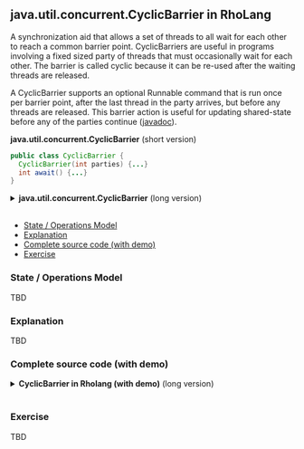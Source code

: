 ## java.util.concurrent.CyclicBarrier in RhoLang

A synchronization aid that allows a set of threads to all wait for each other to reach a common barrier point. CyclicBarriers are useful in programs involving a fixed sized party of threads that must occasionally wait for each other. The barrier is called cyclic because it can be re-used after the waiting threads are released.

A CyclicBarrier supports an optional Runnable command that is run once per barrier point, after the last thread in the party arrives, but before any threads are released. This barrier action is useful for updating shared-state before any of the parties continue ([javadoc](https://docs.oracle.com/javase/9/docs/api/java/util/concurrent/CyclicBarrier.html)).

**java.util.concurrent.CyclicBarrier** (short version)   
```java
public class CyclicBarrier {
  CyclicBarrier(int parties) {...}
  int await() {...}
}
```

<details><summary><b>java.util.concurrent.CyclicBarrier</b> (long version)</summary><p>
  
```java
public class CyclicBarrier {
  // A new CyclicBarrier that will trip when the given number of parties are waiting upon it.
  CyclicBarrier(int parties) {...}

  // Waits until all parties have invoked await on this barrier.
  // Returns: the arrival index of the current thread, where index getParties() - 1 
  // indicates the first to arrive and zero indicates the last to arrive
  int await() {...}

  // Returns the number of parties currently waiting at the barrier.
  int getNumberWaiting() {...}

  // Returns the number of parties required to trip this barrier.
  int getParties() {...}
}
```
</p></details><br/>

- [State / Operations Model](#state--operations-model)
- [Explanation](#explanation)
- [Complete source code (with demo)](#complete-source-code-with-demo)
- [Exercise](#exercise)

### State / Operations Model
TBD

### Explanation
TBD

### Complete source code (with demo)
<details><summary><b>CyclicBarrier in Rholang (with demo)</b> (long version)</summary><p>
  
```
new CyclicBarrier in {
  contract CyclicBarrier(@initCount, @action, ack, awaitOp) = {  
    new stateRef in {    
    
      stateRef!(initCount, []) |
  
      contract awaitOp(ret) = {
        for (@count, @waitSet <- stateRef) {          
          if (count > 1) {
            stateRef!(count - 1, waitSet ++ [(*ret, count - 1)])
          } else {             
            stateRef!(initCount, []) |
            action | for (_ <- ack) {
              ret!(0) |
              new notifyAll in {                          
                notifyAll!(waitSet) |
                contract notifyAll(@[(ret, index)...tail]) = { 
                  @ret!(index) | 
                  notifyAll!(tail) 
                }  
              }                        
            }
          } 
        } 
      } 
    }    
  } |
  
  new await in {
    new ack in {
      CyclicBarrier!(3, stdoutAck!("---", *ack), *ack, *await)
    } |
    
    new threadId in {
      threadId!(0) | threadId!(1) | threadId!(2) |
      for (@tId <= threadId) {
        new stageId in {
          stageId!([0, 1, 2, 3, 4]) | for (@[sId...tail] <= stageId) { 
            new ret, ack in {
              await!(*ret) | for (@index <- ret) {
                stdoutAck!("thread #${t}, stage = ${s}, index = ${index}" %% {"t":tId, "s" : sId, "index": index}, *ack) | 
                for (_ <- ack) { stageId!(tail) } } } } } } }   
  }
```
```
>> ---
>> thread #0, stage = 0, index = 1
>> thread #2, stage = 0, index = 2
>> thread #1, stage = 0, index = 0
>> ---
>> thread #1, stage = 1, index = 1
>> thread #0, stage = 1, index = 2
>> thread #2, stage = 1, index = 0
>> ---
>> thread #2, stage = 2, index = 1
>> thread #0, stage = 2, index = 0
>> thread #1, stage = 2, index = 2
>> ---
>> thread #1, stage = 3, index = 2
>> thread #2, stage = 3, index = 1
>> thread #0, stage = 3, index = 0
>> ---
>> thread #1, stage = 4, index = 1
>> thread #2, stage = 4, index = 2
>> thread #0, stage = 4, index = 0
```
</p></details><br/>

### Exercise
TBD
